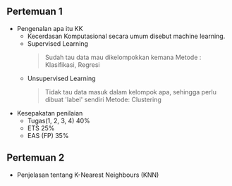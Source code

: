 ## Pertemuan 1
- Pengenalan apa itu KK
  - Kecerdasan Komputasional secara umum disebut machine learning.
  - Supervised Learning
    > Sudah tau data mau dikelompokkan kemana
    > Metode : Klasifikasi, Regresi
  - Unsupervised Learning
    > Tidak tau data masuk dalam kelompok apa, sehingga perlu dibuat 'label' sendiri
    > Metode: Clustering
- Kesepakatan penilaian
  - Tugas(1, 2, 3, 4) 40%
  - ETS 25%
  - EAS (FP) 35%

## Pertemuan 2
- Penjelasan tentang K-Nearest Neighbours (KNN)
